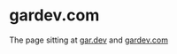 gardev.com
==========

The page sitting at [gar.dev](https://gar.dev) and [gardev.com](https://gardev.com)
